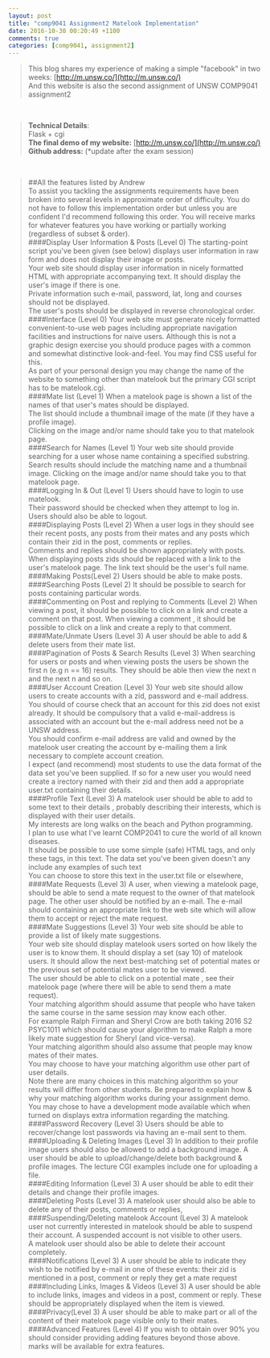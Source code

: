 ```yaml
---
layout: post
title: "comp9041 Assignment2 Matelook Implementation"
date: 2016-10-30 00:20:49 +1100
comments: true
categories: [comp9041, assignment2]
---
```



> This blog shares my experience of making a simple "facebook" in two weeks: [http://m.unsw.co/](http://m.unsw.co/)      
And this website is also the second assignment of UNSW COMP9041 assignment2

<!--more-->
<br>

> **Technical Details**:    
Flask + cgi     
**The final demo of my website:** [http://m.unsw.co/](http://m.unsw.co/)      
**Github address:** (*update after the exam session) 
<br>

> ##All the features listed by Andrew       
To assist you tackling the assignments requirements have been broken into several levels in approximate order of difficulty. You do not have to follow this implementation order but unless you are confident I'd recommend following this order. You will receive marks for whatever features you have working or partially working (regardless of subset & order).    
####Display User Information & Posts (Level 0)
The starting-point script you've been given (see below) displays user information in raw form and does not display their image or posts.   
Your web site should display user information in nicely formatted HTML with appropriate accompanying text. It should display the user's image if there is one.    
Private information such e-mail, password, lat, long and courses should not be displayed.    
The user's posts should be displayed in reverse chronological order.    
####Interface (Level 0)
Your web site must generate nicely formatted convenient-to-use web pages including appropriate navigation facilities and instructions for naive users. Although this is not a graphic design exercise you should produce pages with a common and somewhat distinctive look-and-feel. You may find CSS useful for this.    
As part of your personal design you may change the name of the website to something other than matelook but the primary CGI script has to be matelook.cgi.    
####Mate list (Level 1)
When a matelook page is shown a list of the names of that user's mates should be displayed.    
The list should include a thumbnail image of the mate (if they have a profile image).    
Clicking on the image and/or name should take you to that matelook page.    
####Search for Names (Level 1)
Your web site should provide searching for a user whose name containing a specified substring. Search results should include the matching name and a thumbnail image. Clicking on the image and/or name should take you to that matelook page.    
####Logging In & Out (Level 1)
Users should have to login to use matelook.    
Their password should be checked when they attempt to log in.    
Users should also be able to logout.    
####Displaying Posts (Level 2)
When a user logs in they should see their recent posts, any posts from their mates and any posts which contain their zid in the post, comments or replies.    
Comments and replies should be shown appropriately with posts.    
When displaying posts zids should be replaced with a link to the user's matelook page. The link text should be the user's full name.    
####Making Posts(Level 2)
Users should be able to make posts.    
####Searching Posts (Level 2)
It should be possible to search for posts containing particular words.    
####Commenting on Post and replying to Comments (Level 2)
When viewing a post, it should be possible to click on a link and create a comment on that post. When viewing a comment , it should be possible to click on a link and create a reply to that comment.    
####Mate/Unmate Users (Level 3)
A user should be able to add & delete users from their mate list.    
####Pagination of Posts & Search Results (Level 3)
When searching for users or posts and when viewing posts the users be shown the first n (e.g n == 16) results. They should be able then view the next n and the next n and so on.   
####User Account Creation (Level 3)
Your web site should allow users to create accounts with a zid, password and e-mail address. You should of course check that an account for this zid does not exist already. It should be compulsory that a valid e-mail-address is associated with an account but the e-mail address need not be a UNSW address.    
You should confirm e-mail address are valid and owned by the matelook user creating the account by e-mailing them a link necessary to complete account creation.    
I expect (and recommend) most students to use the data format of the data set you've been supplied. If so for a new user you would need create a irectory named with their zid and then add a appropriate user.txt containing their details.    
####Profile Text (Level 3)
A matelook user should be able to add to some text to their details , probably describing their interests, which is displayed with their user details.    
My interests are long walks on the beach and Python programming.    
I plan to use what I've learnt COMP2041 to cure the world of all known diseases.    
It should be possible to use some simple (safe) HTML tags, and only these tags, in this text. The data set you've been given doesn't any include any examples of such text    
You can choose to store this text in the user.txt file or elsewhere,
####Mate Requests (Level 3)
A user, when viewing a matelook page, should be able to send a mate request to the owner of that matelook page. The other user should be notified by an e-mail. The e-mail should containing an appropriate link to the web site which will allow them to accept or reject the mate request.    
####Mate Suggestions (Level 3)
Your web site should be able to provide a list of likely mate suggestions.    
Your web site should display matelook users sorted on how likely the user is to know them. It should display a set (say 10) of matelook users. It should allow the next best-matching set of potential mates or the previous set of potential mates user to be viewed.    
The user should be able to click on a potential mate , see their matelook page (where there will be able to send them a mate request).    
Your matching algorithm should assume that people who have taken the same course in the same session may know each other.    
For example Ralph Firman and Sheryl Crow are both taking 2016 S2 PSYC1011 which should cause your algorithm to make Ralph a more likely mate suggestion for Sheryl (and vice-versa).    
Your matching algorithm should also assume that people may know mates of their mates.    
You may choose to have your matching algorithm use other part of user details.    
Note there are many choices in this matching algorithm so your results will differ from other students. Be prepared to explain how & why your matching algorithm works during your assignment demo. You may chose to have a development mode available which when turned on displays extra information regarding the matching.    
####Password Recovery (Level 3)
Users should be able to recover/change lost passwords via having an e-mail sent to them.    
####Uploading & Deleting Images (Level 3)
In addition to their profile image users should also be allowed to add a background image. A user should be able to upload/change/delete both background & profile images. The lecture CGI examples include one for uploading a file.    
####Editing Information (Level 3)
A user should be able to edit their details and change their profile images.    
####Deleting Posts (Level 3)
A matelook user should also be able to delete any of their posts, comments or replies,
####Suspending/Deleting matelook Account (Level 3)
A matelook user not currently interested in matelook should be able to suspend their account. A suspended account is not visible to other users.    
A matelook user should also be able to delete their account completely.    
####Notifications (Level 3)
A user should be able to indicate they wish to be notified by e-mail in one of these events:
their zid is mentioned in a post, comment or reply
they get a mate request
####Including Links, Images & Videos (Level 3)
A user should be able to include links, images and videos in a post, comment or reply. These should be appropriately displayed when the item is viewed.    
####Privacy(Level 3)
A user should be able to make part or all of the content of their matelook page visible only to their mates.    
####Advanced Features (Level 4)
If you wish to obtain over 90% you should consider providing adding features beyond those above. marks will be available for extra features.    


